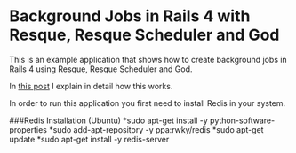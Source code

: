 Background Jobs in Rails 4 with Resque, Resque Scheduler and God
================================================================
This is an example application that shows how to create background jobs in Rails 4
using Resque, Resque Scheduler and God.

In [this post][1] I explain in detail how this works.

In order to run this application you first need to install Redis in your system.

###Redis Installation (Ubuntu)
*sudo apt-get install -y python-software-properties
*sudo add-apt-repository -y ppa:rwky/redis
*sudo apt-get update
*sudo apt-get install -y redis-server

[1]: http://francisco.rojas-soto.com/2015/02/07/rails_background_jobs.html